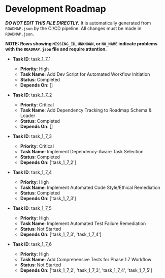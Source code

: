 # Development Roadmap

***DO NOT EDIT THIS FILE DIRECTLY.*** It is automatically generated from `ROADMAP.json` by the CI/CD pipeline. All changes must be made in `ROADMAP.json`.

**NOTE: Rows showing `MISSING_ID`, `UNKNOWN`, or `NO_NAME` indicate problems with the `ROADMAP.json` file and require attention.**

*   **Task ID**: task_1_7_1
    *   **Priority**: High
    *   **Task Name**: Add Dev Script for Automated Workflow Initiation
    *   **Status**: Completed
    *   **Depends On**: []

*   **Task ID**: task_1_7_2
    *   **Priority**: Critical
    *   **Task Name**: Add Dependency Tracking to Roadmap Schema & Loader
    *   **Status**: Completed
    *   **Depends On**: []

*   **Task ID**: task_1_7_3
    *   **Priority**: Critical
    *   **Task Name**: Implement Dependency-Aware Task Selection
    *   **Status**: Completed
    *   **Depends On**: ['task_1_7_2']

*   **Task ID**: task_1_7_4
    *   **Priority**: High
    *   **Task Name**: Implement Automated Code Style/Ethical Remediation
    *   **Status**: Completed
    *   **Depends On**: ['task_1_7_3']

*   **Task ID**: task_1_7_5
    *   **Priority**: High
    *   **Task Name**: Implement Automated Test Failure Remediation
    *   **Status**: Not Started
    *   **Depends On**: ['task_1_7_3', 'task_1_7_4']

*   **Task ID**: task_1_7_6
    *   **Priority**: High
    *   **Task Name**: Add Comprehensive Tests for Phase 1.7 Workflow
    *   **Status**: Not Started
    *   **Depends On**: ['task_1_7_2', 'task_1_7_3', 'task_1_7_4', 'task_1_7_5']

